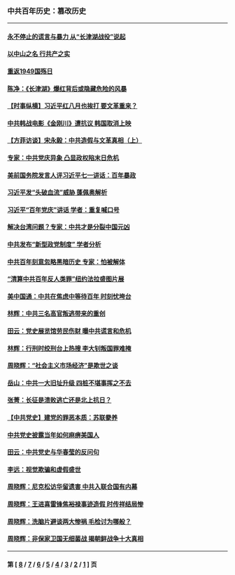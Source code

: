 ### 中共百年历史：篡改历史
---
#### [永不停止的谎言与暴力 从“长津湖战役”说起](../../pages/nf1176115/n13494094.md?04120430) 
#### [以中山之名 行共产之实](../../pages/nf1176115/n13346437.md?04120430) 
#### [重返1949国殇日](../../pages/nf1176115/n13346372.md?04120430) 
#### [陈净：《长津湖》爆红背后或隐藏危险的风暴](../../pages/nf1176115/n13314364.md?04120430) 
#### [【时事纵横】习近平红八月也挨打 要文革重来？](../../pages/nf1176115/n13231393.md?04120430) 
#### [中共韩战电影《金刚川》遭抗议 韩国取消上映](../../pages/nf1176115/n13219114.md?04120430) 
#### [【方菲访谈】宋永毅：中共造假与文革真相（上）](../../pages/nf1176115/n13200760.md?04120430) 
#### [专家：中共党庆异象 凸显政权陷末日危机](../../pages/nf1176115/n13067084.md?04120430) 
#### [美前国务院发言人评习近平七一讲话：百年暴政](../../pages/nf1176115/n13066986.md?04120430) 
#### [习近平发“头破血流”威胁 蓬佩奥解析](../../pages/nf1176115/n13063604.md?04120430) 
#### [习近平“百年党庆”讲话 学者：重复喊口号](../../pages/nf1176115/n13061411.md?04120430) 
#### [解决台湾问题？专家：中共才是分裂中国元凶](../../pages/nf1176115/n13060811.md?04120430) 
#### [中共发布“新型政党制度” 学者分析](../../pages/nf1176115/n13056354.md?04120430) 
#### [中共百年刻意忽略黑暗历史 专家：怕被解体](../../pages/nf1176115/n13056056.md?04120430) 
#### [“清算中共百年反人类罪”纽约法拉盛图片展](../../pages/nf1176115/n13052220.md?04120430) 
#### [美中国通：中共在焦虑中等待百年 时刻忧垮台](../../pages/nf1176115/n13048820.md?04120430) 
#### [林辉：中共三名高官叛逃带来的重创](../../pages/nf1176115/n13035206.md?04120430) 
#### [田云：党史展览馆劳民伤财 曝中共谎言和危机](../../pages/nf1176115/n13033900.md?04120430) 
#### [林辉：行刑时绞刑台上热搜 李大钊叛国罪难掩](../../pages/nf1176115/n13031965.md?04120430) 
#### [周晓辉：“社会主义市场经济”是欺世之谈](../../pages/nf1176115/n13024090.md?04120430) 
#### [岳山：中共一大旧址升级 四桩不堪事挥之不去](../../pages/nf1176115/n13021697.md?04120430) 
#### [张菁：长征是溃败逃亡还是北上抗日？](../../pages/nf1176115/n13020585.md?04120430) 
#### [【中共党史】建党的罪恶本质：苏联豢养](../../pages/nf1176115/n13011888.md?04120430) 
#### [中共党史披露当年如何麻痹美国人](../../pages/nf1176115/n12966400.md?04120430) 
#### [田云：中共党史与华春莹的反问句](../../pages/nf1176115/n12765178.md?04120430) 
#### [李远：视觉欺骗和虚假盛世](../../pages/nf1176115/n12993376.md?04120430) 
#### [周晓辉：尼克松访华留遗害 中共入联合国有内幕](../../pages/nf1176115/n12991422.md?04120430) 
#### [周晓辉：王进喜雷锋焦裕禄事迹造假 时传祥结局惨](../../pages/nf1176115/n12985497.md?04120430) 
#### [周晓辉：洗脑片避谈两大惨祸 毛检讨为哪般？](../../pages/nf1176115/n12971285.md?04120430) 
#### [周晓辉：非保家卫国无细菌战 揭朝鲜战争十大真相](../../pages/nf1176115/n12954161.md?04120430) 

---
#### 第 [ [8](./8.md?04120430) / [7](./7.md?04120430) / [6](./6.md?04120430) / [5](./5.md?04120430) / [4](./4.md?04120430) / [3](./3.md?04120430) / [2](./2.md?04120430) / [1](./1.md?04120430) ] 页
